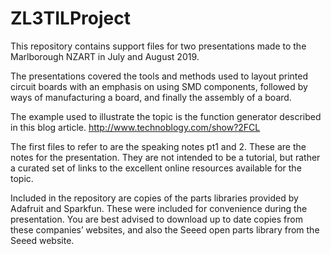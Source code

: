 # ZL3TILProject

This repository contains support files for two presentations made to the Marlborough NZART in July and August 2019.

The presentations covered the tools and methods used to layout printed circuit boards with an emphasis on using SMD components, followed by ways of manufacturing a board, and finally the assembly of a board.

The example used to illustrate the topic is the function generator described in this blog article. http://www.technoblogy.com/show?2FCL 

The first files to refer to are the speaking notes pt1 and 2.  These are the notes for the presentation.  They are not intended to be a tutorial, but rather a curated  set of links to the excellent online resources available for the topic.

Included in the repository are copies of the parts libraries provided by Adafruit and Sparkfun.  These were included for convenience during the presentation.  You are best advised to download up to date copies from these companies’ websites, and also the Seeed open parts library from the Seeed website.
